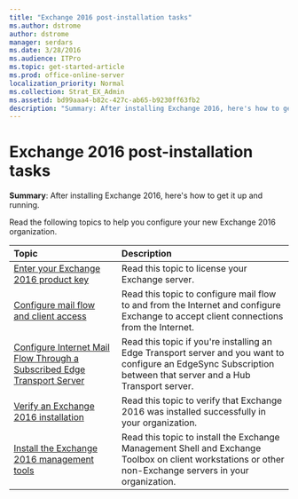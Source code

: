```yaml
---
title: "Exchange 2016 post-installation tasks"
ms.author: dstrome
author: dstrome
manager: serdars
ms.date: 3/28/2016
ms.audience: ITPro
ms.topic: get-started-article
ms.prod: office-online-server
localization_priority: Normal
ms.collection: Strat_EX_Admin
ms.assetid: bd99aaa4-b82c-427c-ab65-b9230ff63fb2
description: "Summary: After installing Exchange 2016, here's how to get it up and running."
---
```


# Exchange 2016 post-installation tasks

 **Summary**: After installing Exchange 2016, here's how to get it up and running.
  
Read the following topics to help you configure your new Exchange 2016 organization.
  
|**Topic**|**Description**|
|:-----|:-----|
|[Enter your Exchange 2016 product key](enter-your-product-key.md) <br/> |Read this topic to license your Exchange server.  <br/> |
|[Configure mail flow and client access](configure-mail-flow-and-client-access.md) <br/> |Read this topic to configure mail flow to and from the Internet and configure Exchange to accept client connections from the Internet.  <br/> |
|[Configure Internet Mail Flow Through a Subscribed Edge Transport Server](http://technet.microsoft.com/library/d12ea770-99ce-4ab4-a373-96f2554641fa.aspx) <br/> |Read this topic if you're installing an Edge Transport server and you want to configure an EdgeSync Subscription between that server and a Hub Transport server.  <br/> |
|[Verify an Exchange 2016 installation](verify-installation.md) <br/> |Read this topic to verify that Exchange 2016 was installed successfully in your organization.  <br/> |
|[Install the Exchange 2016 management tools](install-management-tools.md) <br/> |Read this topic to install the Exchange Management Shell and Exchange Toolbox on client workstations or other non-Exchange servers in your organization.  <br/> |
   


